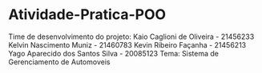 # Atividade-Pratica-POO
Time de desenvolvimento do projeto:
Kaio Caglioni de Oliveira - 21456233
Kelvin Nascimento Muniz - 21460783
Kevin Ribeiro Façanha - 21456213
Yago Aparecido dos Santos Silva - 20085123
Tema: Sistema de Gerenciamento de Automoveis
